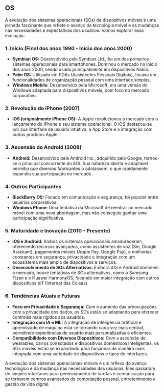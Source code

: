 ## OS

A evolução dos sistemas operacionais (SOs) de dispositivos móveis é uma jornada fascinante que reflete o avanço da tecnologia móvel e as mudanças nas necessidades e expectativas dos usuários. Vamos explorar essa evolução:

### 1. **Início (Final dos anos 1990 - Início dos anos 2000)**
   - **Symbian OS:** Desenvolvido pela Symbian Ltd., foi um dos primeiros sistemas operacionais para smartphones. Dominou o mercado no início dos anos 2000, sendo usado principalmente em dispositivos Nokia.
   - **Palm OS:** Utilizado em PDAs (Assistentes Pessoais Digitais), focava em funcionalidades de organização pessoal com uma interface simples.
   - **Windows Mobile:** Desenvolvido pela Microsoft, era uma versão do Windows adaptada para dispositivos móveis, com foco no mercado corporativo.

### 2. **Revolução do iPhone (2007)**
   - **iOS (originalmente iPhone OS):** A Apple revolucionou o mercado com o lançamento do iPhone e seu sistema operacional. O iOS destacou-se por sua interface de usuário intuitiva, a App Store e a integração com outros produtos Apple.

### 3. **Ascensão do Android (2008)**
   - **Android:** Desenvolvido pela Android Inc., adquirido pelo Google, tornou-se o principal concorrente do iOS. Sua natureza aberta e adaptável permitiu que diversos fabricantes o adotassem, o que rapidamente expandiu sua participação no mercado.

### 4. **Outros Participantes**
   - **BlackBerry OS:** Focado em comunicação e segurança, foi popular entre usuários corporativos.
   - **Windows Phone:** Uma tentativa da Microsoft de reentrar no mercado móvel com uma nova abordagem, mas não conseguiu ganhar uma participação significativa.

### 5. **Maturidade e Inovação (2010 - Presente)**
   - **iOS e Android:** Ambos os sistemas operacionais amadureceram, oferecendo recursos avançados, como assistentes de voz (Siri, Google Assistant), pagamentos móveis (Apple Pay, Google Pay), e melhorias constantes em segurança, privacidade e integração com um ecossistema mais amplo de dispositivos e serviços.
   - **Desenvolvimento de SOs Alternativos:** Embora iOS e Android dominem o mercado, houve tentativas de SOs alternativos, como o Samsung Tizen e o Huawei HarmonyOS, focando em maior integração com outros dispositivos IoT (Internet das Coisas).

### 6. **Tendências Atuais e Futuras**
   - **Foco em Privacidade e Segurança:** Com o aumento das preocupações com a privacidade dos dados, os SOs estão se adaptando para oferecer controles mais rígidos aos usuários.
   - **Integração com IA e ML:** A integração de inteligência artificial e aprendizado de máquina está se tornando cada vez mais central, permitindo experiências de usuário mais personalizadas e eficientes.
   - **Compatibilidade com Diversos Dispositivos:** Com a ascensão de wearables, carros conectados e dispositivos domésticos inteligentes, os SOs móveis estão se expandindo para funcionar de maneira mais integrada com uma variedade de dispositivos e tipos de interfaces.

A evolução dos sistemas operacionais móveis é um reflexo do avanço tecnológico e da mudança nas necessidades dos usuários. Eles passaram de simples interfaces para gerenciamento de tarefas e comunicação para se tornarem centros avançados de computação pessoal, entretenimento e gestão da vida digital.